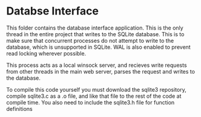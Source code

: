 # Databse Interface

This folder contains the database interface application. This is the only thread in the entire project that writes to the SQLite database.
This is to make sure that concurrent processes do not attempt to write to the database, which is unsupported in SQLite. WAL is also enabled
to prevent read locking wherever possible.


This process acts as a local winsock server, and recieves write requests from other threads in the main web server, parses the request and
writes to the database.


To compile this code yourself you must download the sqlite3 repository, compile sqlite3.c as a .o file, and like that file to the rest of the
code at compile time. You also need to include the sqlite3.h file for function definitions
